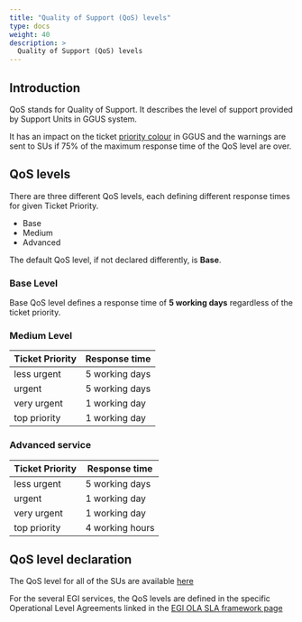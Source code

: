 ```yaml
---
title: "Quality of Support (QoS) levels"
type: docs
weight: 40
description: >
  Quality of Support (QoS) levels
---
```


## Introduction

QoS stands for Quality of Support. It describes the level of support provided by
Support Units in GGUS system.

It has an impact on the ticket
[priority colour](../ticket-priority) in GGUS and the warnings are sent
to SUs if 75% of the maximum response time of the QoS level are over.

## QoS levels

There are three different QoS levels, each defining different response times for
given Ticket Priority.

- Base
- Medium
- Advanced

The default QoS level, if not declared differently, is **Base**.

### Base Level

Base QoS level defines a response time of **5 working days** regardless of the
ticket priority.

### Medium Level

| Ticket Priority | Response time  |
| --------------- | -------------- |
| less urgent     | 5 working days |
| urgent          | 5 working days |
| very urgent     | 1 working day  |
| top priority    | 1 working day  |

### Advanced service

| Ticket Priority | Response time   |
| --------------- | --------------- |
| less urgent     | 5 working days  |
| urgent          | 1 working day   |
| very urgent     | 1 working day   |
| top priority    | 4 working hours |

## QoS level declaration

The QoS level for all of the SUs are available
[here](https://ggus.eu/?mode=resp_unit_info)

For the several EGI services, the QoS levels are defined in the specific
Operational Level Agreements linked in the
[EGI OLA SLA framework page](https://confluence.egi.eu/display/EGISLM/EGI+OLA+SLA+framework#EGIOLASLAframework-OperationalLevelAgreements)
